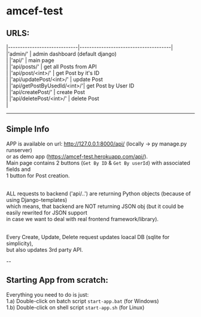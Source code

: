 # amcef-test

## URLS:
|-----------------------------|--------------------------------------|
|'admin/'                      | admin dashboard (default django) <br>|
|'api/'                        | main page <br>|
|'api/posts/'                  | get all Posts from API <br>|
|'api/post/\<int\>/'           | get Post by it's ID <br>|
|'api/updatePost/\<int\>/'     | update Post <br>|
|'api/getPostByUsedId/\<int\>/'| get Post by User ID <br>|
|'api/createPost/'             | create Post <br>|
|'api/deletePost/\<int\>/'     | delete Post <br>|

---
## Simple Info
APP is available on url: http://127.0.0.1:8000/api/ (locally -> py manage.py runserver)<br>
or as demo app (https://amcef-test.herokuapp.com/api/).<br>
Main page contains 2 buttons (`Get By ID` & `Get By userId`) with associated fields and <br>
1 button for Post creation.<br><br>

ALL requests to backend ('api/..') are returning Python objects (because of using Django-templates)<br>
which means, that backend are NOT returning JSON obj (but it could be easily rewrited for JSON support<br>
in case we want to deal with real frontend framework/library).<br><br>

Every Create, Update, Delete request updates loacal DB (sqlite for simplicity),<br>
but also updates 3rd party API. <br>

--
## Starting App from scratch:
Everything you need to do is just:<br>
1.a) Double-click on batch script `start-app.bat` (for Windows)<br>
1.b) Double-click on shell script `start-app.sh`  (for Linux)<br>

